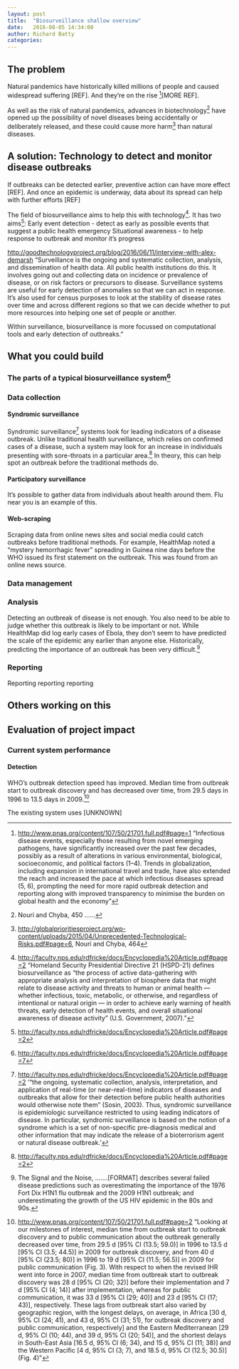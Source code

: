 ```yaml
---
layout: post
title:  "Biosurveillance shallow overview"
date:   2016-08-05 14:34:00
author: Richard Batty
categories:
---
```


## The problem
Natural pandemics have historically killed millions of people and caused widespread suffering [REF]. And they’re on the rise [^infectious disease rise][MORE REF].

[^infectious disease rise]: http://www.pnas.org/content/107/50/21701.full.pdf#page=1
“Infectious disease events, especially those resulting from novel emerging pathogens, have significantly increased over the past few decades, possibly as a result of alterations in various environmental, biological, socioeconomic, and political factors (1–4). Trends in globalization, including expansion in international travel and trade, have also extended the reach and increased the pace at which infectious diseases spread (5, 6), prompting the need for more rapid outbreak detection and reporting along with improved transparency to minimise the burden on global health and the economy”

As well as the risk of natural pandemics, advances in biotechnology[^advances in biotechnology] have opened up the possibility of novel diseases being accidentally or deliberately released, and these could cause more harm[^more harm] than natural diseases.

[^advances in biotechnology]: Nouri and Chyba, 450 …...

[^more harm]: http://globalprioritiesproject.org/wp-content/uploads/2015/04/Unprecedented-Technological-Risks.pdf#page=6, Nouri and Chyba, 464

## A solution: Technology to detect and monitor disease outbreaks
If outbreaks can be detected earlier, preventive action can have more effect [REF]. And once an epidemic is underway, data about its spread can help with further efforts [REF]

The field of biosurveillance aims to help this with technology[^what is biosurveillance]. It has two aims[^two aims of biosurveillance]:
Early event detection - detect as early as possible events that suggest a public health emergency
Situational awareness - to help response to outbreak and monitor it’s progress

[^what is biosurveillance]:http://faculty.nps.edu/rdfricke/docs/Encyclopedia%20Article.pdf#page=2
“Homeland Security Presidential Directive 21 (HSPD-21) defines biosurveillance as “the process
of active data-gathering with appropriate analysis and interpretation of biosphere data that
might relate to disease activity and threats to human or animal health — whether infectious,
toxic, metabolic, or otherwise, and regardless of intentional or natural origin — in order to
achieve early warning of health threats, early detection of health events, and overall situational
awareness of disease activity” (U.S. Government, 2007).”

http://goodtechnologyproject.org/blog/2016/06/11/interview-with-alex-demarsh
“Surveillance is the ongoing and systematic collection, analysis, and dissemination of health data. All public health institutions do this. It involves going out and collecting data on incidence or prevalence of disease, or on risk factors or precursors to disease. Surveillance systems are useful for early detection of anomalies so that we can act in response. It’s also used for census purposes to look at the stability of disease rates over time and across different regions so that we can decide whether to put more resources into helping one set of people or another.

Within surveillance, biosurveillance is more focussed on computational tools and early detection of outbreaks.”

[^two aims of biosurveillance]: http://faculty.nps.edu/rdfricke/docs/Encyclopedia%20Article.pdf#page=2

## What you could build
### The parts of a typical biosurveillance system[^parts]



[^parts]: http://faculty.nps.edu/rdfricke/docs/Encyclopedia%20Article.pdf#page=7

### Data collection
#### Syndromic surveillance

Syndromic surveillance[^syndromic surveillance] systems look for leading indicators of a disease outbreak. Unlike traditional health surveillance, which relies on confirmed cases of a disease, such a system may look for an increase in individuals presenting with sore-throats in a particular area.[^syndromic vs traditional] In theory, this can help spot an outbreak before the traditional methods do.

[^syndromic surveillance]: http://faculty.nps.edu/rdfricke/docs/Encyclopedia%20Article.pdf#page=2 ‘“the ongoing, systematic collection, analysis, interpretation, and application of real-time (or near-real-time) indicators of diseases and outbreaks that allow for their detection before public health authorities would otherwise note them” (Sosin, 2003). Thus, syndromic surveillance is epidemiologic surveillance restricted to using leading indicators of disease. In particular, syndromic surveillance is based on the notion of a syndrome which is a set of non-specific pre-diagnosis medical and other information that may indicate the release of a bioterrorism agent or natural disease outbreak.’

[^syndromic vs traditional]: http://faculty.nps.edu/rdfricke/docs/Encyclopedia%20Article.pdf#page=2
#### Participatory surveillance
It’s possible to gather data from individuals about health around them. Flu near you is an example of this.
#### Web-scraping
Scraping data from online news sites and social media could catch outbreaks before traditional methods. For example, HealthMap noted a “mystery hemorrhagic fever” spreading in Guinea nine days before the WHO issued its first statement on the outbreak. This was found from an online news source.

### Data management

### Analysis
Detecting an outbreak of disease is not enough. You also need to be able to judge whether this outbreak is likely to be important or not. While HealthMap did log early cases of Ebola, they don’t seem to have predicted the scale of the epidemic any earlier than anyone else. Historically, predicting the importance of an outbreak has been very difficult.[^failed disease prediction]

[^failed disease prediction]: The Signal and the Noise, …….[FORMAT] describes several failed disease predictions such as overestimating the importance of the 1976 Fort Dix H1N1 flu outbreak and the 2009 H1N1 outbreak; and underestimating the growth of the US HIV epidemic in the 80s and 90s.

### Reporting
Reporting reporting reporting
## Others working on this

## Evaluation of project impact
### Current system performance
#### Detection
WHO’s outbreak detection speed has improved. Median time from outbreak start to outbreak discovery and has decreased over time, from 29.5 days in 1996 to 13.5 days in 2009.[^WHO discovery times]

[^WHO discovery times]: http://www.pnas.org/content/107/50/21701.full.pdf#page=2
“Looking at our milestones of interest, median time from outbreak start to outbreak discovery and to public communication about the outbreak generally decreased over time, from 29.5 d [95% CI (13.5; 59.0)] in 1996 to 13.5 d [95% CI (3.5; 44.5)] in 2009 for outbreak discovery, and from 40 d [95% CI (23.5; 80)] in 1996 to 19 d [95% CI (11.5; 56.5)] in 2009 for public communication (Fig. 3). With respect to when the revised IHR went into force in 2007, median time from outbreak start to outbreak discovery was 28 d [95% CI (20; 32)] before their implementation and 7 d [95% CI (4; 14)] after implementation, whereas for public communication, it was 33 d [95% CI (29; 40)] and 23 d [95% CI (17; 43)], respectively.
These lags from outbreak start also varied by geographic region, with the longest delays, on average, in Africa [30 d, 95% CI (24; 41), and 43 d, 95% CI (31; 51), for outbreak discovery and public communication, respectively] and the Eastern Mediterranean [29 d, 95% CI (10; 44), and 39 d, 95% CI (20; 54)], and the shortest delays in South-East Asia [16.5 d, 95% CI (6; 34), and 15 d, 95% CI (11; 38)] and the Western Pacific [4 d, 95% CI (3; 7), and 18.5 d, 95% CI (12.5; 30.5)] (Fig. 4)”

The existing system uses [UNKNOWN]
